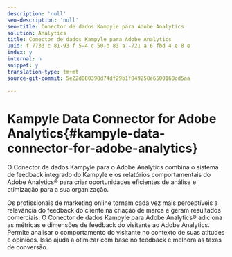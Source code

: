 ```yaml
---
description: 'null'
seo-description: 'null'
seo-title: Conector de dados Kampyle para Adobe Analytics
solution: Analytics
title: Conector de dados Kampyle para Adobe Analytics
uuid: f 7733 c 81-93 f 5-4 c 50-b 83 a -721 a 6 fbd 4 e 8 e
index: y
internal: n
snippet: y
translation-type: tm+mt
source-git-commit: 5e22d080398d74df29b1f849258e6500168cd5aa

---
```



# Kampyle Data Connector for Adobe Analytics{#kampyle-data-connector-for-adobe-analytics}

O Conector de dados Kampyle para o Adobe Analytics combina o sistema de feedback integrado do Kampyle e os relatórios comportamentais do Adobe Analytics® para criar oportunidades eficientes de análise e otimização para a sua organização.

Os profissionais de marketing online tornam cada vez mais perceptíveis a relevância do feedback do cliente na criação de marca e geram resultados comerciais. O Conector de dados Kampyle para Adobe Analytics® adiciona as métricas e dimensões de feedback do visitante ao Adobe Analytics. Permite analisar o comportamento do visitante no contexto de suas atitudes e opiniões. Isso ajuda a otimizar com base no feedback e melhora as taxas de conversão.
